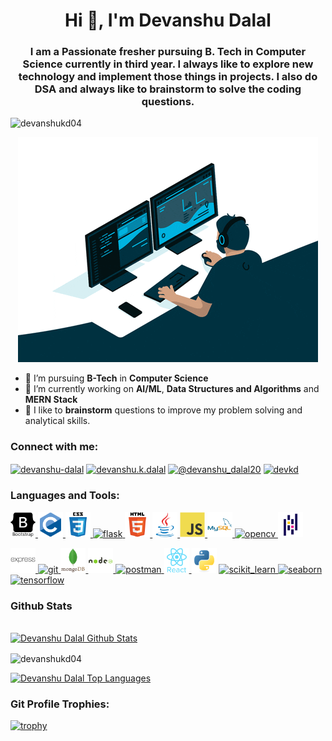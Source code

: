 
<!--
**devanshukd04/devanshukd04** is a ✨ _special_ ✨ repository because its `README.md` (this file) appears on your GitHub profile.

Here are some ideas to get you started:

- 🔭 I’m currently working on ...
- 🌱 I’m currently learning ...
- 👯 I’m looking to collaborate on ...
- 🤔 I’m looking for help with ...
- 💬 Ask me about ...
- 📫 How to reach me: ...
- 😄 Pronouns: ...
- ⚡ Fun fact: ...
-->

<h1 align="center">Hi 👋, I'm Devanshu Dalal</h1>
<h3 align="center">I am a Passionate fresher pursuing B. Tech in Computer Science currently in third year. I always like to explore new technology and implement those things in projects. I also do DSA and always like to brainstorm to solve the coding questions.</h3>

<p align="left"> <img src="https://komarev.com/ghpvc/?username=devanshukd04&label=Profile%20views&color=0e75b6&style=flat" alt="devanshukd04" /> </p>

<p align="center"><img src="Gif.gif" alt="animated"/></p>

- 🔭 I’m pursuing **B-Tech** in  **Computer Science**
- 🌱 I’m currently working on **AI/ML**, **Data Structures and Algorithms** and **MERN Stack**
- 🙌 I like to **brainstorm** questions to improve my problem solving and analytical skills.

<h3 align="left">Connect with me:</h3>
<p align="left">
<a href="https://www.linkedin.com/in/devanshu-dalal-3042a1219" target="blank"><img align="center" src="https://raw.githubusercontent.com/rahuldkjain/github-profile-readme-generator/master/src/images/icons/Social/linked-in-alt.svg" alt="devanshu-dalal" height="30" width="40" /></a>
<a href="https://www.instagram.com/devanshu.k.dalal/" target="blank"><img align="center" src="https://raw.githubusercontent.com/rahuldkjain/github-profile-readme-generator/master/src/images/icons/Social/instagram.svg" alt="devanshu.k.dalal" height="30" width="40" /></a>
<a href="https://www.hackerrank.com/devanshu_dalal20" target="blank"><img align="center" src="https://raw.githubusercontent.com/rahuldkjain/github-profile-readme-generator/master/src/images/icons/Social/hackerrank.svg" alt="@devanshu_dalal20" height="30" width="40" /></a>
<a href="https://leetcode.com/DevKD/" target="blank"><img align="center" src="https://raw.githubusercontent.com/rahuldkjain/github-profile-readme-generator/master/src/images/icons/Social/leet-code.svg" alt="devkd" height="30" width="40" /></a>
  
  
</p>
</p>

<h3 align="left">Languages and Tools:</h3>
<p align="left"> <a href="https://getbootstrap.com" target="_blank" rel="noreferrer"> <img src="https://raw.githubusercontent.com/devicons/devicon/master/icons/bootstrap/bootstrap-plain-wordmark.svg" alt="bootstrap" width="40" height="40"/> </a> <a href="https://www.cprogramming.com/" target="_blank" rel="noreferrer"> <img src="https://raw.githubusercontent.com/devicons/devicon/master/icons/c/c-original.svg" alt="c" width="40" height="40"/> </a> <a href="https://www.w3schools.com/css/" target="_blank" rel="noreferrer"> <img src="https://raw.githubusercontent.com/devicons/devicon/master/icons/css3/css3-original-wordmark.svg" alt="css3" width="40" height="40"/> </a> <a href="https://flask.palletsprojects.com/" target="_blank" rel="noreferrer"> <img src="https://www.vectorlogo.zone/logos/pocoo_flask/pocoo_flask-icon.svg" alt="flask" width="40" height="40"/> </a> <a href="https://www.w3.org/html/" target="_blank" rel="noreferrer"> <img src="https://raw.githubusercontent.com/devicons/devicon/master/icons/html5/html5-original-wordmark.svg" alt="html5" width="40" height="40"/> </a> <a href="https://www.java.com" target="_blank" rel="noreferrer"> <img src="https://raw.githubusercontent.com/devicons/devicon/master/icons/java/java-original.svg" alt="java" width="40" height="40"/> </a> <a href="https://developer.mozilla.org/en-US/docs/Web/JavaScript" target="_blank" rel="noreferrer"> <img src="https://raw.githubusercontent.com/devicons/devicon/master/icons/javascript/javascript-original.svg" alt="javascript" width="40" height="40"/> </a> <a href="https://www.mysql.com/" target="_blank" rel="noreferrer"> <img src="https://raw.githubusercontent.com/devicons/devicon/master/icons/mysql/mysql-original-wordmark.svg" alt="mysql" width="40" height="40"/> </a> <a href="https://opencv.org/" target="_blank" rel="noreferrer"> <img src="https://www.vectorlogo.zone/logos/opencv/opencv-icon.svg" alt="opencv" width="40" height="40"/> </a> <a href="https://pandas.pydata.org/" target="_blank" rel="noreferrer"> <img src="https://raw.githubusercontent.com/devicons/devicon/2ae2a900d2f041da66e950e4d48052658d850630/icons/pandas/pandas-original.svg" alt="pandas" width="40" height="40"/> </a> <a href="https://www.python.org" target="_blank" rel="noreferrer"><p align="left"> <a href="https://expressjs.com" target="_blank" rel="noreferrer"> <img src="https://raw.githubusercontent.com/devicons/devicon/master/icons/express/express-original-wordmark.svg" alt="express" width="40" height="40"/> </a> <a href="https://git-scm.com/" target="_blank" rel="noreferrer"> <img src="https://www.vectorlogo.zone/logos/git-scm/git-scm-icon.svg" alt="git" width="40" height="40"/> </a> <a href="https://www.mongodb.com/" target="_blank" rel="noreferrer"> <img src="https://raw.githubusercontent.com/devicons/devicon/master/icons/mongodb/mongodb-original-wordmark.svg" alt="mongodb" width="40" height="40"/> </a> <a href="https://nodejs.org" target="_blank" rel="noreferrer"> <img src="https://raw.githubusercontent.com/devicons/devicon/master/icons/nodejs/nodejs-original-wordmark.svg" alt="nodejs" width="40" height="40"/> </a> <a href="https://postman.com" target="_blank" rel="noreferrer"> <img src="https://www.vectorlogo.zone/logos/getpostman/getpostman-icon.svg" alt="postman" width="40" height="40"/> </a> <a href="https://reactjs.org/" target="_blank" rel="noreferrer"> <img src="https://raw.githubusercontent.com/devicons/devicon/master/icons/react/react-original-wordmark.svg" alt="react" width="40" height="40"/> </a> <img src="https://raw.githubusercontent.com/devicons/devicon/master/icons/python/python-original.svg" alt="python" width="40" height="40"/> </a> <a href="https://scikit-learn.org/" target="_blank" rel="noreferrer"> <img src="https://upload.wikimedia.org/wikipedia/commons/0/05/Scikit_learn_logo_small.svg" alt="scikit_learn" width="40" height="40"/> </a> <a href="https://seaborn.pydata.org/" target="_blank" rel="noreferrer"> <img src="https://seaborn.pydata.org/_images/logo-mark-lightbg.svg" alt="seaborn" width="40" height="40"/> </a> <a href="https://www.tensorflow.org" target="_blank" rel="noreferrer"> <img src="https://www.vectorlogo.zone/logos/tensorflow/tensorflow-icon.svg" alt="tensorflow" width="40" height="40"/> </a> </p>

<!-- <p><img align="left" src="https://github-readme-stats.vercel.app/api/top-langs?username=devanshukd04&show_icons=true&locale=en&layout=compact" alt="devanshukd04" /></p> -->

<!-- <p>&nbsp;<img align="center" src="https://github-readme-stats.vercel.app/api?username=devanshukd04&show_icons=true&locale=en" alt="devanshukd04" /></p> -->

<h3>Github Stats</h3>

<br/>
    <a href="https://github.com/devanshukd04/github-readme-stats"><img alt="Devanshu Dalal Github Stats" src="https://github-readme-stats.vercel.app/api?username=devanshukd04&show_icons=true&count_private=true&theme=react&hide_border=true&bg_color=0D1117" /></a>



<p><img align="center" src="http://github-readme-streak-stats.herokuapp.com?user=devanshukd04&theme=react&date_format=M%20j%5B%2C%20Y%5D" alt="devanshukd04" /></p>

<a href="https://github.com/devanshuk04/github-readme-stats"><img alt="Devanshu Dalal Top Languages" src="https://github-readme-stats.vercel.app/api/top-langs/?username=devanshukd04&langs_count=8&count_private=true&layout=compact&theme=react&hide_border=true"/></a>
 <br/>


<h3 align="left">Git Profile Trophies:</h3>

[![trophy](https://github-profile-trophy.vercel.app/?username=devanshukd04)](https://github.com/ryo-ma/github-profile-trophy)

